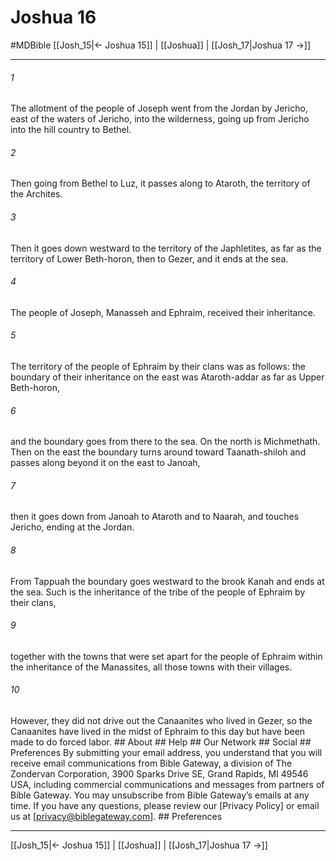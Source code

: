 # Joshua 16
#MDBible
[[Josh_15|← Joshua 15]] | [[Joshua]] | [[Josh_17|Joshua 17 →]]

***






###### 1 


The allotment of the people of Joseph went from the Jordan by Jericho, east of the waters of Jericho, into the wilderness, going up from Jericho into the hill country to Bethel. 





###### 2 


Then going from Bethel to Luz, it passes along to Ataroth, the territory of the Archites. 





###### 3 


Then it goes down westward to the territory of the Japhletites, as far as the territory of Lower Beth-horon, then to Gezer, and it ends at the sea. 





###### 4 


The people of Joseph, Manasseh and Ephraim, received their inheritance. 





###### 5 


The territory of the people of Ephraim by their clans was as follows: the boundary of their inheritance on the east was Ataroth-addar as far as Upper Beth-horon, 





###### 6 


and the boundary goes from there to the sea. On the north is Michmethath. Then on the east the boundary turns around toward Taanath-shiloh and passes along beyond it on the east to Janoah, 





###### 7 


then it goes down from Janoah to Ataroth and to Naarah, and touches Jericho, ending at the Jordan. 





###### 8 


From Tappuah the boundary goes westward to the brook Kanah and ends at the sea. Such is the inheritance of the tribe of the people of Ephraim by their clans, 





###### 9 


together with the towns that were set apart for the people of Ephraim within the inheritance of the Manassites, all those towns with their villages. 





###### 10 


However, they did not drive out the Canaanites who lived in Gezer, so the Canaanites have lived in the midst of Ephraim to this day but have been made to do forced labor. ## About ## Help ## Our Network ## Social ## Preferences By submitting your email address, you understand that you will receive email communications from Bible Gateway, a division of The Zondervan Corporation, 3900 Sparks Drive SE, Grand Rapids, MI 49546 USA, including commercial communications and messages from partners of Bible Gateway. You may unsubscribe from Bible Gateway&rsquo;s emails at any time. If you have any questions, please review our [Privacy Policy] or email us at [privacy@biblegateway.com]. ## Preferences

***

[[Josh_15|← Joshua 15]] | [[Joshua]] | [[Josh_17|Joshua 17 →]]

